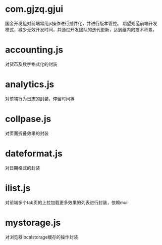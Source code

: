 com.gjzq.gjui
===

国金开发组对前端常用js操作进行插件化，并进行版本管控。
期望规范前端开发模式，减少无效开发时间，并通过开发团队的迭代更新，达到组内的技术积累。

accounting.js
===
对货币及数字格式化的封装

analytics.js
===
对前端行为日志的封装，停留时间等

collpase.js
===
对页面折叠效果的封装

dateformat.js
===
对日期格式的封装

ilist.js
===
对前端多个tab页的上拉加载更多效果的列表进行封装，依赖mui

mystorage.js
===
对浏览器localstorage缓存的操作封装



